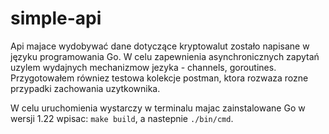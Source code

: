 # simple-api

Api majace wydobywać dane dotyczące kryptowalut zostało napisane w języku programowania Go. 
W celu zapewnienia asynchronicznych zapytań uzylem wydajnych mechanizmow jezyka - channels, goroutines.
Przygotowałem równiez testowa kolekcje postman, ktora rozwaza rozne przypadki zachowania uzytkownika.

W celu uruchomienia wystarczy w terminalu majac zainstalowane Go w wersji 1.22 wpisac:
`make build`, a nastepnie `./bin/cmd`.